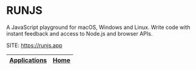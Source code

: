 # RUNJS

 A JavaScript playground for macOS, Windows and Linux. Write code 
 with instant feedback and access to Node.js and browser APIs.

 SITE: https://runjs.app

 | [Applications](https://portable-linux-apps.github.io/apps.html) | [Home](https://portable-linux-apps.github.io)
 | --- | --- |
